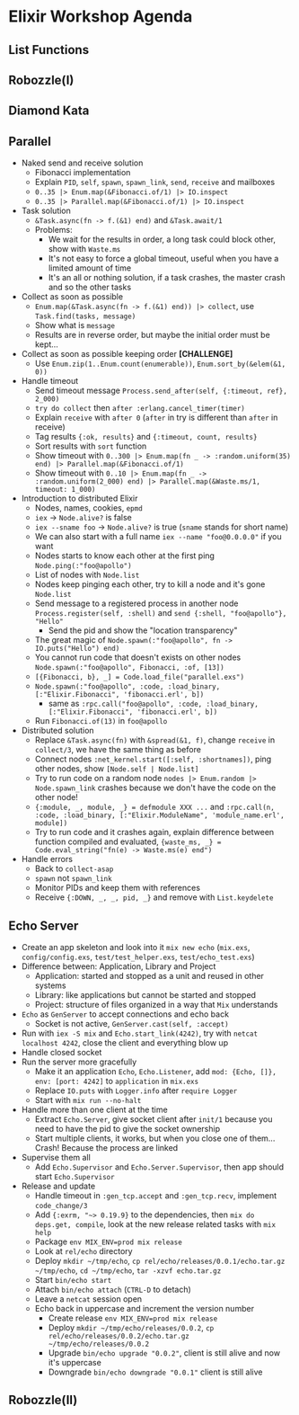 # Elixir Workshop Agenda


## List Functions


## Robozzle(I)


## Diamond Kata


## Parallel

* Naked send and receive solution
  * Fibonacci implementation
  * Explain `PID`, `self`, `spawn`, `spawn_link`, `send`, `receive` and mailboxes
  * `0..35 |> Enum.map(&Fibonacci.of/1) |> IO.inspect`
  * `0..35 |> Parallel.map(&Fibonacci.of/1) |> IO.inspect`
* Task solution
  * `&Task.async(fn -> f.(&1) end)` and `&Task.await/1`
  * Problems:
    * We wait for the results in order, a long task could block other, show with `Waste.ms`
    * It's not easy to force a global timeout, useful when you have a limited amount of time
    * It's an all or nothing solution, if a task crashes, the master crash and so the other tasks
* Collect as soon as possible
  * `Enum.map(&Task.async(fn -> f.(&1) end)) |> collect`, use `Task.find(tasks, message)`
  * Show what is `message`
  * Results are in reverse order, but maybe the initial order must be kept…
* Collect as soon as possible keeping order **[CHALLENGE]**
  * Use `Enum.zip(1..Enum.count(enumerable))`, `Enum.sort_by(&elem(&1, 0))`
* Handle timeout
  * Send timeout message `Process.send_after(self, {:timeout, ref}, 2_000)`
  * `try do collect` then `after :erlang.cancel_timer(timer)`
  * Explain `receive` with `after 0` (`after` in try is different than `after` in receive)
  * Tag results `{:ok, results}` and `{:timeout, count, results}`
  * Sort results with `sort` function
  * Show timeout with `0..300 |> Enum.map(fn _ -> :random.uniform(35) end) |> Parallel.map(&Fibonacci.of/1)`
  * Show timeout with `0..10 |> Enum.map(fn _ -> :random.uniform(2_000) end) |> Parallel.map(&Waste.ms/1, timeout: 1_000)`
* Introduction to distributed Elixir
  * Nodes, names, cookies, `epmd`
  * `iex` -> `Node.alive?` is false
  * `iex --sname foo` -> `Node.alive?` is true (`sname` stands for short name)
  * We can also start with a full name `iex --name "foo@0.0.0.0"` if you want
  * Nodes starts to know each other at the first ping `Node.ping(:"foo@apollo")`
  * List of nodes with `Node.list`
  * Nodes keep pinging each other, try to kill a node and it's gone `Node.list`
  * Send message to a registered process in another node `Process.register(self, :shell)` and `send {:shell, "foo@apollo"}, "Hello"`
    * Send the pid and show the "location transparency"
  * The great magic of `Node.spawn(:"foo@apollo", fn -> IO.puts("Hello") end)`
  * You cannot run code that doesn't exists on other nodes `Node.spawn(:"foo@apollo", Fibonacci, :of, [13])`
  * `[{Fibonacci, b}, _] = Code.load_file("parallel.exs")`
  * `Node.spawn(:"foo@apollo", :code, :load_binary, [:"Elixir.Fibonacci", 'fibonacci.erl', b])`
    * same as `:rpc.call("foo@apollo", :code, :load_binary, [:"Elixir.Fibonacci", 'fibonacci.erl', b])`
  * Run `Fibonacci.of(13)` in `foo@apollo`
* Distributed solution
  * Replace `&Task.async(fn)` with `&spread(&1, f)`, change `receive` in `collect/3`, we have the same thing as before
  * Connect nodes `:net_kernel.start([:self, :shortnames])`, ping other nodes, show `[Node.self | Node.list]`
  * Try to run code on a random node `nodes |> Enum.random |> Node.spawn_link` crashes because we don't have the code on the other node!
  * `{:module, _, module, _} = defmodule XXX ...` and `:rpc.call(n, :code, :load_binary, [:"Elixir.ModuleName", 'module_name.erl', module])`
  * Try to run code and it crashes again, explain difference between function compiled and evaluated, `{waste_ms, _} = Code.eval_string("fn(e) -> Waste.ms(e) end")`
* Handle errors
  * Back to `collect-asap`
  * `spawn` not `spawn_link`
  * Monitor PIDs and keep them with references
  * Receive `{:DOWN, _, _, pid, _}` and remove with `List.keydelete`


## Echo Server

* Create an app skeleton and look into it `mix new echo` (`mix.exs`, `config/config.exs`, `test/test_helper.exs`, `test/echo_test.exs`)
* Difference between: Application, Library and Project
  * Application: started and stopped as a unit and reused in other systems
  * Library: like applications but cannot be started and stopped
  * Project: structure of files organized in a way that `Mix` understands
* `Echo` as `GenServer` to accept connections and echo back
  * Socket is not active, `GenServer.cast(self, :accept)`
* Run with `iex -S mix` and `Echo.start_link(4242)`, try with `netcat localhost 4242`, close the client and everything blow up
* Handle closed socket
* Run the server more gracefully
  * Make it an application `Echo`, `Echo.Listener`, add `mod: {Echo, []}, env: [port: 4242]` to `application` in `mix.exs`
  * Replace `IO.puts` with `Logger.info` after `require Logger`
  * Start with `mix run --no-halt`
* Handle more than one client at the time
  * Extract `Echo.Server`, give socket client after `init/1` because you need to have the pid to give the socket ownership
  * Start multiple clients, it works, but when you close one of them... Crash! Because the process are linked
* Supervise them all
  * Add `Echo.Supervisor` and `Echo.Server.Supervisor`, then app should start `Echo.Supervisor`
* Release and update
  * Handle timeout in `:gen_tcp.accept` and `:gen_tcp.recv`, implement `code_change/3`
  * Add `{:exrm, "~> 0.19.9}` to the dependencies, then `mix do deps.get, compile`, look at the new release related tasks with `mix help`
  * Package `env MIX_ENV=prod mix release`
  * Look at `rel/echo` directory
  * Deploy `mkdir ~/tmp/echo`, `cp rel/echo/releases/0.0.1/echo.tar.gz ~/tmp/echo`, `cd ~/tmp/echo`, `tar -xzvf echo.tar.gz`
  * Start `bin/echo start`
  * Attach `bin/echo attach` (`CTRL-D` to detach)
  * Leave a `netcat` session open
  * Echo back in uppercase and increment the version number
    * Create release `env MIX_ENV=prod mix release`
    * Deploy `mkdir ~/tmp/echo/releases/0.0.2`, `cp rel/echo/releases/0.0.2/echo.tar.gz ~/tmp/echo/releases/0.0.2`
    * Upgrade `bin/echo upgrade "0.0.2"`, client is still alive and now it's uppercase
    * Downgrade `bin/echo downgrade "0.0.1"` client is still alive


## Robozzle(II)

